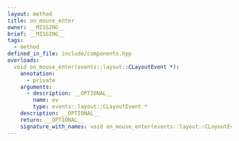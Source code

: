 ```yaml
---
layout: method
title: on_mouse_enter
owner: __MISSING__
brief: __MISSING__
tags:
  - method
defined_in_file: include/components.hpp
overloads:
  void on_mouse_enter(events::layout::CLayoutEvent *):
    annotation:
      - private
    arguments:
      - description: __OPTIONAL__
        name: ev
        type: events::layout::CLayoutEvent *
    description: __OPTIONAL__
    return: __OPTIONAL__
    signature_with_names: void on_mouse_enter(events::layout::CLayoutEvent * ev)
---
```

